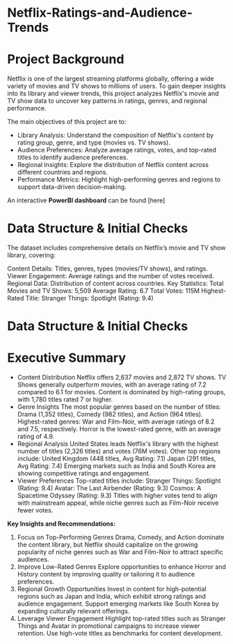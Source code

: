 # Netflix-Ratings-and-Audience-Trends

# Project Background
Netflix is one of the largest streaming platforms globally, offering a wide variety of movies and TV shows to millions of users. To gain deeper insights into its library and viewer trends, this project analyzes Netflix's movie and TV show data to uncover key patterns in ratings, genres, and regional performance.

The main objectives of this project are to:

- Library Analysis: Understand the composition of Netflix's content by rating group, genre, and type (movies vs. TV shows).
- Audience Preferences: Analyze average ratings, votes, and top-rated titles to identify audience preferences.
- Regional Insights: Explore the distribution of Netflix content across different countries and regions.
- Performance Metrics: Highlight high-performing genres and regions to support data-driven decision-making.

An interactive **PowerBI dashboard** can be found [here]

# Data Structure & Initial Checks
The dataset includes comprehensive details on Netflix’s movie and TV show library, covering:

Content Details: Titles, genres, types (movies/TV shows), and ratings.
Viewer Engagement: Average ratings and the number of votes received.
Regional Data: Distribution of content across countries.
Key Statistics:
Total Movies and TV Shows: 5,509
Average Rating: 6.7
Total Votes: 115M
Highest-Rated Title: Stranger Things: Spotlight (Rating: 9.4)

# Data Structure & Initial Checks

# Executive Summary
- Content Distribution
Netflix offers 2,637 movies and 2,872 TV shows.
TV Shows generally outperform movies, with an average rating of 7.2 compared to 6.1 for movies.
Content is dominated by high-rating groups, with 1,780 titles rated 7 or higher.
- Genre Insights
The most popular genres based on the number of titles:
Drama (1,352 titles), Comedy (982 titles), and Action (964 titles).
Highest-rated genres:
War and Film-Noir, with average ratings of 8.2 and 7.5, respectively.
Horror is the lowest-rated genre, with an average rating of 4.9.
- Regional Analysis
United States leads Netflix's library with the highest number of titles (2,326 titles) and votes (76M votes).
Other top regions include:
United Kingdom (448 titles, Avg Rating: 7.1)
Japan (291 titles, Avg Rating: 7.4)
Emerging markets such as India and South Korea are showing competitive ratings and engagement.
- Viewer Preferences
Top-rated titles include:
Stranger Things: Spotlight (Rating: 9.4)
Avatar: The Last Airbender (Rating: 9.3)
Cosmos: A Spacetime Odyssey (Rating: 9.3)
Titles with higher votes tend to align with mainstream appeal, while niche genres such as Film-Noir receive fewer votes.

**Key Insights and Recommendations:**
1. Focus on Top-Performing Genres
Drama, Comedy, and Action dominate the content library, but Netflix should capitalize on the growing popularity of niche genres such as War and Film-Noir to attract specific audiences.
2. Improve Low-Rated Genres
Explore opportunities to enhance Horror and History content by improving quality or tailoring it to audience preferences.
3. Regional Growth Opportunities
Invest in content for high-potential regions such as Japan and India, which exhibit strong ratings and audience engagement.
Support emerging markets like South Korea by expanding culturally relevant offerings.
4. Leverage Viewer Engagement
Highlight top-rated titles such as Stranger Things and Avatar in promotional campaigns to increase viewer retention.
Use high-vote titles as benchmarks for content development.
